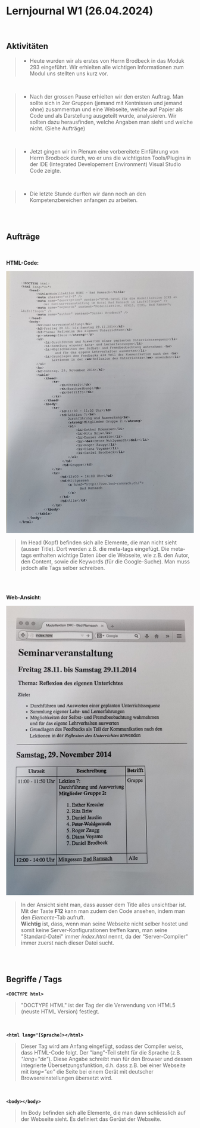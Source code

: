 # Lernjournal W1 (26.04.2024)

<br>

## Aktivitäten

> - Heute wurden wir als erstes von Herrn Brodbeck in das Moduk 293 eingeführt. Wir erhielten alle wichtigen Informationen zum Modul uns stellten uns kurz vor. 
<br>

> - Nach der grossen Pause erhielten wir den ersten Auftrag. Man sollte sich in 2er Gruppen (jemand mit Kentnissen und jemand ohne) zusammentun und eine Webseite, welche auf Papier als Code und als Darstellung ausgeteilt wurde, analysieren. Wir sollten dazu herausfinden, welche Angaben man sieht und welche nicht. (Siehe Aufträge)
<br>

> - Jetzt gingen wir im Plenum eine vorbereitete Einführung von Herrn Brodbeck durch, wo er uns die wichtigsten Tools/Plugins in der IDE (Integrated Developement Environment) Visual Studio Code zeigte.
<br>

> - Die letzte Stunde durften wir dann noch an den Kompetenzbereichen anfangen zu arbeiten.

<br>
<br>

## Aufträge

<br>

**HTML-Code:**
<br>

![HTML-Code](/Sonstiges/imgs/Auftrag1_HTML-Code.jpg)
<br>

> Im Head (Kopf) befinden sich alle Elemente, die man nicht sieht (ausser Title). Dort werden z.B. die meta-tags eingefügt. Die meta-tags enthalten wichtige Daten über die Webseite, wie z.B. den Autor, den Content, sowie die Keywords (für die Google-Suche).
Man muss jedoch alle Tags selber schreiben.

<br>
<br>

**Web-Ansicht:**
<br>

![Bild Web-Ansicht](/Sonstiges/imgs/Auftrag1_Darstellung.jpg)
<br>

> In der Ansicht sieht man, dass ausser dem Title alles unsichtbar ist. Mit der Taste **F12** kann man zudem den Code ansehen, indem man den *Elemente*-Tab aufruft.<br>
**Wichtig** ist, dass, wenn man seine Webseite nicht selber hostet und somit keine Server-Konfigurationen treffen kann, man seine "Standard-Datei" immer *index.html* nennt, da der "Server-Compiler" immer zuerst nach dieser Datei sucht.


<br>
<br>

## Begriffe / Tags

**`<DOCTYPE html>`**
> "DOCTYPE HTML" ist der Tag der die Verwendung von HTML5 (neuste HTML Version) festlegt.

<br>

**`<html lang="[Sprache]></html>`**
> Dieser Tag wird am Anfang eingefügt, sodass der Compiler weiss, dass HTML-Code folgt. Der "lang"-Teil steht für die Sprache (z.B. *"lang="de"*). Diese Angabe schreibt man für den Browser und dessen integrierte Übersetzungsfunktion, d.h. dass z.B. bei einer Webseite mit *lang="en"* die Seite bei einem Gerät mit deutscher Browsereinstellungen übersetzt wird.

<br>

**`<body></body>`**
> Im Body befinden sich alle Elemente, die man dann schliesslich auf der Webseite sieht. Es definiert das Gerüst der Webseite.